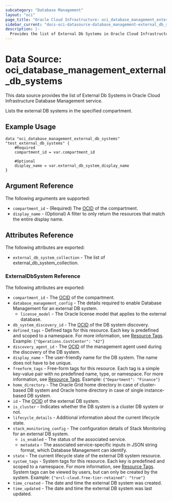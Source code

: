 ```yaml
---
subcategory: "Database Management"
layout: "oci"
page_title: "Oracle Cloud Infrastructure: oci_database_management_external_db_systems"
sidebar_current: "docs-oci-datasource-database_management-external_db_systems"
description: |-
  Provides the list of External Db Systems in Oracle Cloud Infrastructure Database Management service
---
```


# Data Source: oci_database_management_external_db_systems
This data source provides the list of External Db Systems in Oracle Cloud Infrastructure Database Management service.

Lists the external DB systems in the specified compartment.

## Example Usage

```hcl
data "oci_database_management_external_db_systems" "test_external_db_systems" {
	#Required
	compartment_id = var.compartment_id

	#Optional
	display_name = var.external_db_system_display_name
}
```

## Argument Reference

The following arguments are supported:

* `compartment_id` - (Required) The [OCID](https://docs.cloud.oracle.com/iaas/Content/General/Concepts/identifiers.htm) of the compartment.
* `display_name` - (Optional) A filter to only return the resources that match the entire display name.


## Attributes Reference

The following attributes are exported:

* `external_db_system_collection` - The list of external_db_system_collection.

### ExternalDbSystem Reference

The following attributes are exported:

* `compartment_id` - The [OCID](https://docs.cloud.oracle.com/iaas/Content/General/Concepts/identifiers.htm) of the compartment.
* `database_management_config` - The details required to enable Database Management for an external DB system.
	* `license_model` - The Oracle license model that applies to the external database. 
* `db_system_discovery_id` - The [OCID](https://docs.cloud.oracle.com/iaas/Content/General/Concepts/identifiers.htm) of the DB system discovery.
* `defined_tags` - Defined tags for this resource. Each key is predefined and scoped to a namespace. For more information, see [Resource Tags](https://docs.cloud.oracle.com/iaas/Content/General/Concepts/resourcetags.htm). Example: `{"Operations.CostCenter": "42"}` 
* `discovery_agent_id` - The [OCID](https://docs.cloud.oracle.com/iaas/Content/General/Concepts/identifiers.htm) of the management agent used during the discovery of the DB system.
* `display_name` - The user-friendly name for the DB system. The name does not have to be unique.
* `freeform_tags` - Free-form tags for this resource. Each tag is a simple key-value pair with no predefined name, type, or namespace. For more information, see [Resource Tags](https://docs.cloud.oracle.com/iaas/Content/General/Concepts/resourcetags.htm). Example: `{"Department": "Finance"}` 
* `home_directory` - The Oracle Grid home directory in case of cluster-based DB system and Oracle home directory in case of single instance-based DB system. 
* `id` - The [OCID](https://docs.cloud.oracle.com/iaas/Content/General/Concepts/identifiers.htm) of the external DB system.
* `is_cluster` - Indicates whether the DB system is a cluster DB system or not.
* `lifecycle_details` - Additional information about the current lifecycle state.
* `stack_monitoring_config` - The configuration details of Stack Monitoring for an external DB system.
	* `is_enabled` - The status of the associated service.
	* `metadata` - The associated service-specific inputs in JSON string format, which Database Management can identify.
* `state` - The current lifecycle state of the external DB system resource.
* `system_tags` - System tags for this resource. Each key is predefined and scoped to a namespace. For more information, see [Resource Tags](https://docs.cloud.oracle.com/iaas/Content/General/Concepts/resourcetags.htm). System tags can be viewed by users, but can only be created by the system.  Example: `{"orcl-cloud.free-tier-retained": "true"}` 
* `time_created` - The date and time the external DB system was created.
* `time_updated` - The date and time the external DB system was last updated.

